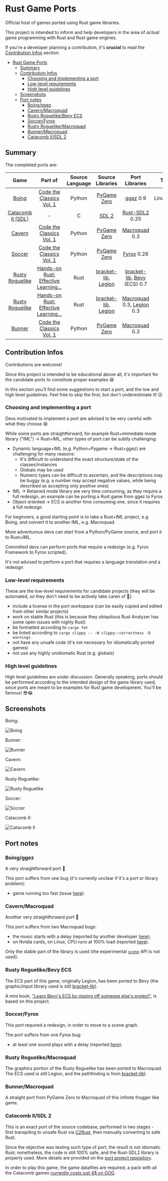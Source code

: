 # Rust Game Ports

Official host of games ported using Rust game libraries.

This project is intended to inform and help developers in the area of *actual* game programming with Rust and Rust game engines.

If you're a developer planning a contribution, it's **crucial** to read the [Contribution Infos](#contribution-infos) section.

- [Rust Game Ports](#rust-game-ports)
  - [Summary](#summary)
  - [Contribution Infos](#contribution-infos)
    - [Choosing and implementing a port](#choosing-and-implementing-a-port)
    - [Low-level requirements](#low-level-requirements)
    - [High level guidelines](#high-level-guidelines)
  - [Screenshots](#screenshots)
  - [Port notes](#port-notes)
    - [Boing/ggez](#boingggez)
    - [Cavern/Macroquad](#cavernmacroquad)
    - [Rusty Roguelike/Bevy ECS](#rusty-roguelikebevy-ecs)
    - [Soccer/Fyrox](#soccerfyrox)
    - [Rusty Roguelike/Macroquad](#rusty-roguelikemacroquad)
    - [Bunner/Macroquad](#bunnermacroquad)
    - [Catacomb II/SDL 2](#catacomb-iisdl-2)

## Summary

The completed ports are:

<!-- Add new releases at the bottom; this makes more likely to found outdated ports at the top -->

|                  Game                  |                                   Part of                                    | Source Language |               Source Libraries               |                   Port Libraries                   |   Tested on   |
| :------------------------------------: | :--------------------------------------------------------------------------: | :-------------: | :------------------------------------------: | :------------------------------------------------: | :-----------: |
|             [Boing][Boing]             |             [Code the Classics Vol. 1][Code the Classics Vol. 1]             |     Python      |          [PyGame Zero][PyGame Zero]          |                  [ggez][ggez] 0.9                  | Linux/Windows |
| [Catacomb II (SDL)][Catacomb II (SDL)] |                                      -                                       |        C        |                [SDL 2][SDL 2]                |            [Rust-SDL2][Rust-SDL2] 0.35             |     Linux     |
|            [Cavern][Cavern]            |             [Code the Classics Vol. 1][Code the Classics Vol. 1]             |     Python      |          [PyGame Zero][PyGame Zero]          |             [Macroquad][Macroquad] 0.3             |     Linux     |
|            [Soccer][Soccer]            |             [Code the Classics Vol. 1][Code the Classics Vol. 1]             |     Python      |          [PyGame Zero][PyGame Zero]          |                [Fyrox][Fyrox] 0.26                 |     Linux     |
|   [Rusty Roguelike][Rusty Roguelike]   | [Hands-on Rust: Effective Learning...][Hands-on Rust: Effective Learning...] |      Rust       | [bracket-lib][bracket-lib], [Legion][Legion] | [bracket-lib][bracket-lib], [Bevy][Bevy] (ECS) 0.7 |     Linux     |
|   [Rusty Roguelike][Rusty Roguelike]   | [Hands-on Rust: Effective Learning...][Hands-on Rust: Effective Learning...] |      Rust       | [bracket-lib][bracket-lib], [Legion][Legion] |  [Macroquad][Macroquad] 0.3, [Legion][Legion] 0.3  |     Linux     |
|            [Bunner][Bunner]            |             [Code the Classics Vol. 1][Code the Classics Vol. 1]             |     Python      |          [PyGame Zero][PyGame Zero]          |             [Macroquad][Macroquad] 0.3             |     Linux     |

<!-- Keep the entries of each group sorted by name -->

<!-- Game -->

[Boing]: https://github.com/Wireframe-Magazine/Code-the-Classics/tree/master/boing-master
[Bunner]: https://github.com/Wireframe-Magazine/Code-the-Classics/tree/master/bunner-master
[Catacomb II (SDL)]: https://github.com/Blzut3/CatacombSDL
[Cavern]: https://github.com/Wireframe-Magazine/Code-the-Classics/tree/master/cavern-master
[Rusty Roguelike]: https://github.com/thebracket/HandsOnRust
[Soccer]: https://github.com/Wireframe-Magazine/Code-the-Classics/tree/master/soccer-master

<!-- Part of... -->

[Code the Classics Vol. 1]: https://wireframe.raspberrypi.org/books/code-the-classics1
[Hands-on Rust: Effective Learning...]: https://pragprog.com/titles/hwrust/hands-on-rust

<!-- Source Libraries -->

[bracket-lib]: https://github.com/amethyst/bracket-lib
[Legion]: https://github.com/amethyst/legion
[PyGame Zero]: https://pygame-zero.readthedocs.io/en/stable
[Rust-SDL2]: https://github.com/Rust-SDL2/rust-sdl2
[SDL 2]: https://www.libsdl.org/

<!-- Port Libraries -->

[Bevy]: https://github.com/bevyengine/bevy
[Fyrox]: https://github.com/FyroxEngine/Fyrox
[ggez]: https://github.com/ggez/ggez
[Macroquad]: https://github.com/not-fl3/macroquad

## Contribution Infos

Contributions are welcome!

Since this project is intended to be educational above all, it's important for the candidate ports to constitute proper examples 😄

In this section you'll find some suggestions to start a port, and the low and high level guidelines. Feel free to skip the first, but don't underestimate it! 😉

### Choosing and implementing a port

Devs motivated to implement a port are advised to be very careful with what they choose 😄

While some ports are straightforward, for example Rust+immediate mode library ("IML") -> Rust+IML, other types of port can be subtly challenging:

- Dynamic language+IML (e.g. Python+Pygame -> Rust+ggez) are challenging for many reasons:
  - It's difficult to understand the exact structure/state of the classes/instances
  - Globals may be used
  - Numeric types can be difficult to ascertain, and the descriptions may be buggy (e.g. a number may accept negative values, while being described as accepting only positive ones)
- IML -> Retained mode library are very time consuming, as they require a full redesign, an example can be porting a Rust game from ggez to Fyrox
- Object oriented -> ECS is another time consuming one, since it requires a full redesign

For beginners, a good starting point is to take a Rust+IML project, e.g. Boing, and convert it to another IML, e.g. Macroquad.

More adventurous devs can start from a Python/PyGame source, and port it to Rust+IML.

Committed devs can perform ports that require a redesign (e.g. Fyrox Framework to Fyrox scripted).

It's not advised to perform a port that requires a language translation _and_ a redesign

### Low-level requirements

These are the low-level requirements for candidate projects (they will be automated, so they don't need to be actively take caren of 🙂):

- include a license in the port workspace (can be easily copied and edited from other similar projects)
- work on stable Rust (this is because they ubiquitous Rust Analyzer has some open issues with nighly Rust)
- be formatted according to `cargo fmt`
- be linted according to `cargo clippy -- -W clippy::correctness -D warnings`
- not have any unsafe code (it's not necessary for idiomatically ported games)
- not use any highly unidiomatic Rust (e.g. globals)

### High level guidelines

High level guidelines are under discussion. Generally speaking, ports should be performed according to the intended design of the game library used, since ports are meant to be examples for Rust game development. You'll be famous! 😎😂

## Screenshots

<!-- Keep the entries sorted by name -->

Boing:

![Boing](/images/readme/boing.png?raw=true)

Bunner:

![Bunner](/images/readme/bunner.png?raw=true)

Cavern:

![Cavern](/images/readme/cavern.png?raw=true)

Rusty Roguelike:

![Rusty Roguelike](/images/readme/rusty_roguelike.png?raw=true)

Soccer:

![Soccer](/images/readme/soccer.png?raw=true)

Catacomb II:

![Catacomb II](/images/readme/catacomb_2.png?raw=true)

## Port notes

### Boing/ggez

A very straightforward port 🙂

This port suffers from one bug (it's currently unclear if it's a port or library problem):

- game running too fast (issue [here](https://github.com/rust-gamedev/rust-game-ports/issues/150)).

### Cavern/Macroquad

Another very straightforward port 🙂

This port suffers from two Macroquad bugs:

- the music starts with a delay (reported by another developer [here](https://github.com/not-fl3/macroquad/issues/440));
- on Nvidia cards, on Linux, CPU runs at 100% load (reported [here](https://github.com/not-fl3/macroquad/issues/275#issuecomment-939525290)).

Only the stable part of the library is used (the experimental [`scene`](https://github.com/not-fl3/macroquad/blob/master/src/experimental/scene.rs) API is not used).

### Rusty Roguelike/Bevy ECS

The ECS part of this game, originally Legion, has been ported to Bevy (the graphic/input library used is still [bracket-lib](https://github.com/amethyst/bracket-lib)).

A mini book, ["Learn Bevy's ECS by ripping off someone else's project"](https://saveriomiroddi.github.io/learn_bevy_ecs_by_ripping_off), is based on this project.

### Soccer/Fyrox

This port required a redesign, in order to move to a scene graph.

The port suffers from one Fyrox bug:

- at least one sound plays with a delay (reported [here](https://github.com/FyroxEngine/Fyrox/issues/324)).

### Rusty Roguelike/Macroquad

The graphics portion of the Rusty Roguelike has been ported to Macroquad. The ECS used is still Legion, and the pathfinding is from [bracket-lib](https://github.com/amethyst/bracket-lib)).

### Bunner/Macroquad

A straight port from PyGame Zero to Macroquad of this infinite frogger like game.

### Catacomb II/SDL 2

This is an exact port of the source codebase, performed in two stages - first transpiling to unsafe Rust via [C2Rust](https://github.com/immunant/c2rust), then manually converting to safe Rust.

Since the objective was testing such type of port, the result is not idiomatic Rust; nonetheless, the code is still 100% safe, and the Rust-SDL2 library is properly used. More details are provided on the [port project repository](https://github.com/64kramsystem/catacomb_ii-64k).

In order to play this game, the game datafiles are required; a pack with all the Catacomb games [currently costs just 4$ on GOG](https://www.gog.com/de/game/catacombs_pack).
